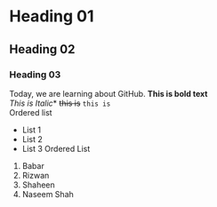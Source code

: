 # Heading 01
## Heading 02
### Heading 03
Today, we are learning about GitHub.
**This is bold text**
<br/>
*This is Italic**
~~this is~~
`this is`
<br/>
Ordered list
- List 1
- List 2
- List 3
Ordered List
1. Babar
2. Rizwan
3. Shaheen
4. Naseem Shah

